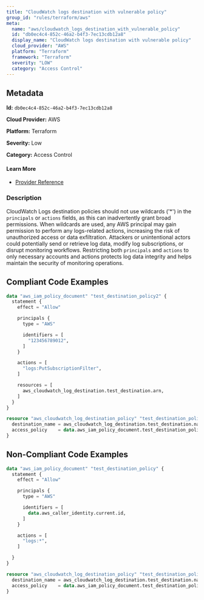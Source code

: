 ```yaml
---
title: "CloudWatch logs destination with vulnerable policy"
group_id: "rules/terraform/aws"
meta:
  name: "aws/cloudwatch_logs_destination_with_vulnerable_policy"
  id: "db0ec4c4-852c-46a2-b4f3-7ec13cdb12a8"
  display_name: "CloudWatch logs destination with vulnerable policy"
  cloud_provider: "AWS"
  platform: "Terraform"
  framework: "Terraform"
  severity: "LOW"
  category: "Access Control"
---
```

## Metadata

**Id:** `db0ec4c4-852c-46a2-b4f3-7ec13cdb12a8`

**Cloud Provider:** AWS

**Platform:** Terraform

**Severity:** Low

**Category:** Access Control

#### Learn More

 - [Provider Reference](https://registry.terraform.io/providers/hashicorp/aws/latest/docs/resources/cloudwatch_log_destination_policy#access_policy)

### Description

 CloudWatch Logs destination policies should not use wildcards ('*') in the `principals` or `actions` fields, as this can inadvertently grant broad permissions. When wildcards are used, any AWS principal may gain permission to perform any logs-related actions, increasing the risk of unauthorized access or data exfiltration. Attackers or unintentional actors could potentially send or retrieve log data, modify log subscriptions, or disrupt monitoring workflows. Restricting both `principals` and `actions` to only necessary accounts and actions protects log data integrity and helps maintain the security of monitoring operations.


## Compliant Code Examples
```terraform
data "aws_iam_policy_document" "test_destination_policy2" {
  statement {
    effect = "Allow"

    principals {
      type = "AWS"

      identifiers = [
        "123456789012",
      ]
    }

    actions = [
      "logs:PutSubscriptionFilter",
    ]

    resources = [
      aws_cloudwatch_log_destination.test_destination.arn,
    ]
  }
}

resource "aws_cloudwatch_log_destination_policy" "test_destination_policy2" {
  destination_name = aws_cloudwatch_log_destination.test_destination.name
  access_policy    = data.aws_iam_policy_document.test_destination_policy2.json
}

```
## Non-Compliant Code Examples
```terraform
data "aws_iam_policy_document" "test_destination_policy" {
  statement {
    effect = "Allow"

    principals {
      type = "AWS"

      identifiers = [
        data.aws_caller_identity.current.id,
      ]
    }

    actions = [
      "logs:*",
    ]

  }
}

resource "aws_cloudwatch_log_destination_policy" "test_destination_policy" {
  destination_name = aws_cloudwatch_log_destination.test_destination.name
  access_policy    = data.aws_iam_policy_document.test_destination_policy.json
}

```
